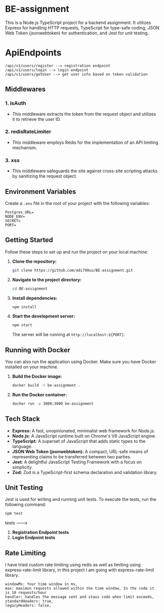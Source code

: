 # BE-assignment

This is a Node.js TypeScript project for a backend assignment. It utilizes Express for handling HTTP requests, TypeScript for type-safe coding, JSON Web Token (jsonwebtoken) for authentication, and Jest for unit testing.

# ApiEndpoints

```
/api/v1/users/register --> registration endpoint
/api/v1/users/login --> login endpoint
/api/v1/users/getUser --> get user info based on token validation
```

## Middlewares

### 1. **isAuth**

- This middleware extracts the token from the request object and utilizes it to retrieve the user ID.

### 2. **redisRateLimiter**

- This middleware employs Redis for the implementation of an API limiting mechanism.

### 3. **xss**

- This middleware safeguards the site against cross-site scripting attacks by sanitizing the request object.

## Environment Variables

Create a `.env` file in the root of your project with the following variables:

```env
Postgres_URL=
NODE_ENV=
SECRET=
PORT=
```

## Getting Started

Follow these steps to set up and run the project on your local machine:

1. **Clone the repository:**

   ```bash
   git clone https://github.com/adi790uu/BE-assignment.git

   ```

2. **Navigate to the project directory:**

   ```bash
   cd BE-assignment
   ```

3. **Install dependencies:**

   ```bash
   npm install
   ```

4. **Start the development server:**

   ```bash
   npm start
   ```

   The server will be running at `http://localhost:${PORT}`.

## Running with Docker

You can also run the application using Docker. Make sure you have Docker installed on your machine.

1. **Build the Docker image:**

   ```bash
   docker build -t be-assignment .
   ```

2. **Run the Docker container:**

   ```bash
   docker run -p 3000:3000 be-assignment
   ```

## Tech Stack

- **Express:** A fast, unopinionated, minimalist web framework for Node.js.
- **Node.js:** A JavaScript runtime built on Chrome's V8 JavaScript engine.
- **TypeScript:** A superset of JavaScript that adds static types to the language.
- **JSON Web Token (jsonwebtoken):** A compact, URL-safe means of representing claims to be transferred between two parties.
- **Jest:** A delightful JavaScript Testing Framework with a focus on simplicity.
- **Zod:** Zod is a TypeScript-first schema declaration and validation library.

## Unit Testing

Jest is used for writing and running unit tests. To execute the tests, run the following command:

```bash
npm test
```

tests --->

1. **Registration Endpoint tests**
2. **Login Endpoint tests**

## Rate Limiting

I have tried custom rate limiting using redis as well as limiting using express-rate-limit library, in this project I am going with
express-rate-limit library.

```
windowMs: Your time window in ms,
max: maximun requests allowed within the time window, In the code it is 10 requests/hour
handler: handles the message sent and staus code when limit exceeds,
standardHeaders: true,
legacyHeaders: false,
```
